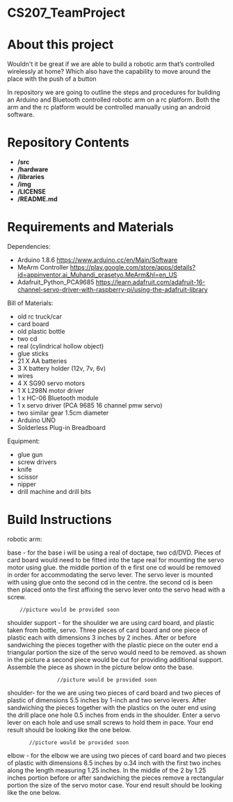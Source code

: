 # CS207_TeamProject

About this project
===========

Wouldn't it be great if we are able to build a robotic arm that’s controlled wirelessly at home? Which also have the capability to move
around the place with the push of a button

In repository we are going to outline the steps and procedures for building an Arduino and Bluetooth controlled robotic arm on a rc 
platform. Both the arm and the rc platform would be controlled manually using an android software.

Repository Contents
============
* **/src** 
* **/hardware** 
* **/libraries** 
* **/img** 
* **/LICENSE** 
* **/README.md** 

Requirements and Materials
============

Dependencies:
* Arduino 1.8.6 https://www.arduino.cc/en/Main/Software
* MeArm Controller https://play.google.com/store/apps/details?id=appinventor.ai_Muhandi_prasetyo.MeArm&hl=en_US
* Adafruit_Python_PCA9685 https://learn.adafruit.com/adafruit-16-channel-servo-driver-with-raspberry-pi/using-the-adafruit-library

Bill of Materials:
* old rc truck/car
* card board
* old plastic bottle
* two cd
* real (cylindrical hollow object)
* glue sticks
* 21 X AA batteries 
* 3 X battery holder (12v, 7v, 6v)
* wires
* 4 X SG90 servo motors
* 1 X L298N motor driver
* 1 x HC-06 Bluetooth module
* 1 x servo driver (PCA 9685 16 channel pmw servo)
* two similar gear 1.5cm diameter 
* Arduino UNO
* Solderless Plug-in Breadboard

Equipment:
* glue gun
* screw drivers
* knife
* scissor
* nipper
* drill machine and drill bits


Build Instructions
==================

robotic arm:

base - for the base i will be using a real of doctape, two cd/DVD. Pieces of card board would need to be fitted into the tape real for          mounting the servo motor using glue. the middle portion of th e first one cd would be removed in order for accommodating the            servo lever. The servo lever is mounted with using glue onto the second cd in the centre. the second cd is been then placed            onto the first affixing the servo lever onto the servo head with a screw.

        //picture would be provided soon
        
 shoulder support - for the shoulder we are using card board, and plastic taken from bottle, servo. Three pieces of card board and one                       piece of plastic each with dimensions 3 inches by 2 inches. After or before sandwiching the pieces together with                       the plastic piece on the outer end a triangular portion the size of the servo would need to be removed. as shown in                     the picture a second piece would be cut for providing additional support. Assemble the piece as shown in the                           picture below onto the base.
 
                    //picture would be provided soon
 
 shoulder- for the we are using two pieces of card board and two pieces of plastic of dimensions 5.5 inches by 1-inch and two servo                levers. After sandwiching the pieces together with the plastics on the outer end using the drill place one hole 0.5 inches              from  ends in the shoulder. Enter a servo lever on each hole and use small screws to hold them in pace. Your end result                should be looking like the one below.
  
           //picture would be provided soon
           
elbow - for the elbow we are using two pieces of card board and two pieces of plastic with dimensions 8.5 inches by o.34 inch with the           first two inches along the length measuring 1.25 inches. In the middle of the 2 by 1.25 inches portion before or after                 sandwiching the pieces remove a rectangular portion the size of the servo motor case. Your end result should be looking like           the one below.


